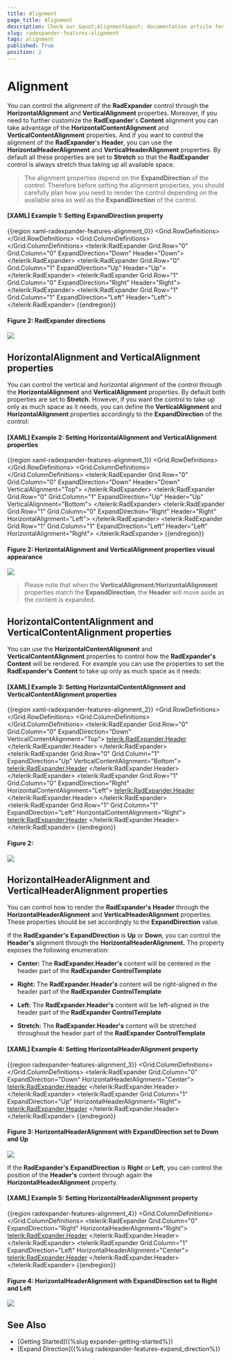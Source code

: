 ```yaml
---
title: Alignment
page_title: Alignment
description: Check our &quot;Alignment&quot; documentation article for the RadExpander WPF control.
slug: radexpander-features-alignment
tags: alignment
published: True
position: 2
---
```


# Alignment

You can control the alignment of the __RadExpander__ control through the __HorizontalAlignment__ and __VerticalAlignment__ properties. Moreover, if you need to further customize the __RadExpander__'s __Content__ alignment you can take advantage of the __HorizontalContentAlignment__ and __VerticalContentAlignment__ properties. And if you want to control the alignment of the __RadExpander__'s __Header__, you can use the __HorizontalHeaderAlignment__ and __VerticalHeaderAlignment__ properties. By default all these properties are set to __Stretch__ so that the __RadExpander__ control is always stretch thus taking up all available space.

>The alignment properties depend on the __ExpandDirection__ of the control. Therefore before setting the alignment properties, you should carefully plan how you need to render the control depending on the available area as well as the __ExpandDirection__ of the control. 

#### __[XAML] Example 1: Setting ExpandDirection property__
{{region xaml-radexpander-features-alignment_0}}
	<Grid x:Name="LayoutRoot" Width="555" Height="444" Background="White" ShowGridLines="True">
	    <Grid.RowDefinitions>
	        <RowDefinition Height="*" />
	        <RowDefinition Height="*" />
	    </Grid.RowDefinitions>
	    <Grid.ColumnDefinitions>
	        <ColumnDefinition Width="*" />
	        <ColumnDefinition Width="*" />
	    </Grid.ColumnDefinitions>
	    <telerik:RadExpander Grid.Row="0" Grid.Column="0" ExpandDirection="Down" Header="Down">
	        <Border BorderBrush="Yellow" BorderThickness="1">
	            <Ellipse Width="99" Height="99" Margin="5" Fill="Yellow" />
	        </Border>
	    </telerik:RadExpander>
	    <telerik:RadExpander Grid.Row="0" Grid.Column="1" ExpandDirection="Up" Header="Up">
	        <Border BorderBrush="Blue" BorderThickness="1">
	            <StackPanel Orientation="Vertical">
	                <Ellipse Width="99" Height="99" Margin="5" Fill="Blue" />
	            </StackPanel>
	        </Border>
	    </telerik:RadExpander>
	    <telerik:RadExpander Grid.Row="1" Grid.Column="0" ExpandDirection="Right" Header="Right">
	        <Border BorderBrush="Red" BorderThickness="1">
	            <Ellipse Width="99" Height="99" Margin="5" Fill="Red" />
	        </Border>
	    </telerik:RadExpander>
	    <telerik:RadExpander Grid.Row="1" Grid.Column="1" ExpandDirection="Left" Header="Left">
	        <Border BorderBrush="Green" BorderThickness="1">
	            <Ellipse Width="99" Height="99" Margin="5" Fill="Green" />
	        </Border>
	    </telerik:RadExpander>
	</Grid>
{{endregion}}

#### Figure 2: RadExpander directions
![](images/RadExpander_Features_Alignment_default.png)

## HorizontalAlignment and VerticalAlignment properties

You can control the vertical and horizontal alignment of the control through the __HorizontalAlignment__ and __VerticalAlignment__ properties. By default both properties are set to __Stretch.__ However, if you want the control to take up only as much space as it needs, you can define the __VerticalAlignment__ and __HorizontalAlignment__ properties accordingly to the __ExpandDirection__ of the control:

#### __[XAML] Example 2: Setting HorizontalAlignment and VerticalAlignment properties__
{{region xaml-radexpander-features-alignment_1}}
	<Grid x:Name="LayoutRoot" Width="555" Height="444" Background="White" ShowGridLines="True">
	    <Grid.RowDefinitions>
	        <RowDefinition Height="*" />
	        <RowDefinition Height="*" />
	    </Grid.RowDefinitions>
	    <Grid.ColumnDefinitions>
	        <ColumnDefinition Width="*" />
	        <ColumnDefinition Width="*" />
	    </Grid.ColumnDefinitions>
	    <telerik:RadExpander Grid.Row="0" Grid.Column="0" ExpandDirection="Down" Header="Down" VerticalAlignment="Top">
	        <Border BorderBrush="Yellow" BorderThickness="1">
	            <Ellipse Width="99" Height="99" Margin="5" Fill="Yellow" />
	        </Border>
	    </telerik:RadExpander>
	    <telerik:RadExpander Grid.Row="0" Grid.Column="1" ExpandDirection="Up" Header="Up" VerticalAlignment="Bottom">
	        <Border BorderBrush="Blue" BorderThickness="1">
	            <StackPanel Orientation="Vertical">
	                <Ellipse Width="99" Height="99" Margin="5" Fill="Blue" />
	            </StackPanel>
	        </Border>
	    </telerik:RadExpander>
	    <telerik:RadExpander Grid.Row="1" Grid.Column="0" ExpandDirection="Right" Header="Right" HorizontalAlignment="Left">
	        <Border BorderBrush="Red" BorderThickness="1">
	            <Ellipse Width="99" Height="99" Margin="5" Fill="Red" />
	        </Border>
	    </telerik:RadExpander>
	    <telerik:RadExpander Grid.Row="1" Grid.Column="1" ExpandDirection="Left" Header="Left" HorizontalAlignment="Right">
	        <Border BorderBrush="Green" BorderThickness="1">
	            <Ellipse Width="99" Height="99" Margin="5" Fill="Green" />
	        </Border>
	    </telerik:RadExpander>
	</Grid>
{{endregion}}

#### Figure 2: HorizontalAlignment and VerticalAlignment properties visual appearance
![](images/RadExpander_Features_Vertical_HorizontalAlignment_shrink.png)

>Please note that when the __VerticalAlignment__/__HorizontalAlignment__ properties match the __ExpandDirection__, the __Header__ will move aside as the content is expanded. 

## HorizontalContentAlignment and VerticalContentAlignment properties

You can use the __HorizontalContentAlignment__ and __VerticalContentAlignment__ properties to control how the __RadExpander's__ __Content__ will be rendered. For example you can use the properties to set the __RadExpander's__ __Content__ to take up only as much space as it needs:

#### __[XAML] Example 3: Setting HorizontalContentAlignment and VerticalContentAlignment properties__
{{region xaml-radexpander-features-alignment_2}}
	<Grid x:Name="LayoutRoot" Width="555" Height="444" Background="White" ShowGridLines="True">
	    <Grid.RowDefinitions>
	        <RowDefinition Height="*" />
	        <RowDefinition Height="*" />
	    </Grid.RowDefinitions>
	    <Grid.ColumnDefinitions>
	        <ColumnDefinition Width="*" />
	        <ColumnDefinition Width="*" />
	    </Grid.ColumnDefinitions>
	    <telerik:RadExpander Grid.Row="0" Grid.Column="0" ExpandDirection="Down" VerticalContentAlignment="Top">
	        <telerik:RadExpander.Header>
	            <Border Background="LightYellow">
	                <TextBlock Text="Down" FontWeight="Bold" />
	            </Border>
	        </telerik:RadExpander.Header>
	        <Border BorderBrush="Yellow" BorderThickness="1">
	            <Ellipse Width="99" Height="99" Margin="5" Fill="Yellow" />
	        </Border>
	    </telerik:RadExpander>
	    <telerik:RadExpander Grid.Row="0" Grid.Column="1" ExpandDirection="Up" VerticalContentAlignment="Bottom">
	        <telerik:RadExpander.Header>
	            <Border Background="LightBlue">
	                <TextBlock Text="Up" FontWeight="Bold" />
	            </Border>
	        </telerik:RadExpander.Header>
	        <Border BorderBrush="Blue" BorderThickness="1">
	            <StackPanel Orientation="Vertical">
	                <Ellipse Width="99" Height="99" Margin="5" Fill="Blue" />
	            </StackPanel>
	        </Border>
	    </telerik:RadExpander>
	    <telerik:RadExpander Grid.Row="1" Grid.Column="0" ExpandDirection="Right" HorizontalContentAlignment="Left">
	        <telerik:RadExpander.Header>
	            <Border Background="LightPink">
	                <TextBlock Text="Right" FontWeight="Bold" />
	            </Border>
	        </telerik:RadExpander.Header>
	        <Border BorderBrush="Red" BorderThickness="1">
	            <Ellipse Width="99" Height="99" Margin="5" Fill="Red" />
	        </Border>
	    </telerik:RadExpander>
	    <telerik:RadExpander Grid.Row="1" Grid.Column="1" ExpandDirection="Left" HorizontalContentAlignment="Right">
	        <telerik:RadExpander.Header>
	            <Border Background="LightGreen">
	                <TextBlock Text="Left" FontWeight="Bold" />
	            </Border>
	        </telerik:RadExpander.Header>
	        <Border BorderBrush="Green" BorderThickness="1">
	            <Ellipse Width="99" Height="99" Margin="5" Fill="Green" />
	        </Border>
	    </telerik:RadExpander>
	</Grid>
{{endregion}}

#### Figure 2: 
![](images/RadExpander_Features_Alignment_shrink.png)

## HorizontalHeaderAlignment and VerticalHeaderAlignment properties

You can control how to render the __RadExpander's__ __Header__ through the __HorizontalHeaderAlignment__ and __VerticalHeaderAlignment__ properties. These properties should be set accordingly to the __ExpandDirection__ value. 

If the __RadExpander's__ __ExpandDirection__ is __Up__ or __Down__, you can control the __Header's__ alignment through the __HorizontalHeaderAlignment.__ The property exposes the following enumeration: 

* __Center:__ The __RadExpander.Header's__ content will be centered in the header part of the __RadExpander ControlTemplate__

* __Right:__ The __RadExpander.Header's__ content will be right-aligned in the header part of the __RadExpander ControlTemplate__

* __Left:__ The __RadExpander.Header's__ content will be left-aligned in the header part of the __RadExpander ControlTemplate__

* __Stretch:__ The __RadExpander.Header's__ content will be stretched throughout the header part of the __RadExpander ControlTemplate__

#### __[XAML] Example 4: Setting HorizontalHeaderAlignment property__
{{region radexpander-features-alignment_3}}
	<Grid x:Name="LayoutRoot" Width="555" Height="444" Background="White" ShowGridLines="True">
	    <Grid.ColumnDefinitions>
	        <ColumnDefinition Width="*" />
	        <ColumnDefinition Width="*" />
	    </Grid.ColumnDefinitions>
	    <telerik:RadExpander Grid.Column="0" ExpandDirection="Down" HorizontalHeaderAlignment="Center">
	        <telerik:RadExpander.Header>
	            <Border Background="LightYellow">
	                <TextBlock Text="Down" FontWeight="Bold" />
	            </Border>
	        </telerik:RadExpander.Header>
	        <Border BorderBrush="Yellow" BorderThickness="1">
	            <Ellipse Width="99" Height="99" Margin="5" Fill="Yellow" />
	        </Border>
	    </telerik:RadExpander>
	    <telerik:RadExpander Grid.Column="1" ExpandDirection="Up" HorizontalHeaderAlignment="Right">
	        <telerik:RadExpander.Header>
	            <Border Background="LightBlue">
	                <TextBlock Text="Up" FontWeight="Bold" />
	            </Border>
	        </telerik:RadExpander.Header>
	        <Border BorderBrush="Blue" BorderThickness="1">
	            <StackPanel Orientation="Vertical">
	                <Ellipse Width="99" Height="99" Margin="5" Fill="Blue" />
	            </StackPanel>
	        </Border>
	    </telerik:RadExpander>
	</Grid>
{{endregion}}

#### Figure 3: HorizontalHeaderAlignment with ExpandDirection set to Down and Up
![](images/RadExpander_Features_Alignment_HorizontalHeaderAlignment.png)

If the __RadExpander's__ __ExpandDirection__ is __Right__ or __Left__, you can control the position of the __Header's__ content through again the __HorizontalHeaderAlignment__ property.

#### __[XAML] Example 5: Setting HorizontalHeaderAlignment property__
{{region radexpander-features-alignment_4}}
	<Grid x:Name="LayoutRoot" Width="555" Height="444" Background="White" ShowGridLines="True">
	    <Grid.ColumnDefinitions>
	        <ColumnDefinition Width="*" />
	        <ColumnDefinition Width="*" />
	    </Grid.ColumnDefinitions>
	    <telerik:RadExpander Grid.Column="0" ExpandDirection="Right" HorizontalHeaderAlignment="Right">
	        <telerik:RadExpander.Header>
	            <Border Background="LightPink">
	                <TextBlock Text="Right" FontWeight="Bold" />
	            </Border>
	        </telerik:RadExpander.Header>
	        <Border BorderBrush="Red" BorderThickness="1">
	            <Ellipse Width="99" Height="99" Margin="5" Fill="Red" />
	        </Border>
	    </telerik:RadExpander>
	    <telerik:RadExpander Grid.Column="1" ExpandDirection="Left" HorizontalHeaderAlignment="Center">
	        <telerik:RadExpander.Header>
	            <Border Background="LightGreen">
	                <TextBlock Text="Left" FontWeight="Bold" />
	            </Border>
	        </telerik:RadExpander.Header>
	        <Border BorderBrush="Green" BorderThickness="1">
	            <Ellipse Width="99" Height="99" Margin="5" Fill="Green" />
	        </Border>
	    </telerik:RadExpander>
	</Grid>
{{endregion}}

#### Figure 4: HorizontalHeaderAlignment with ExpandDirection set to Right and Left
![](images/RadExpander_Features_Alignment_VerticalHeader.png)

## See Also  
* [Getting Started]({%slug expander-getting-started%})
* [Expand Direction]({%slug radexpander-features-expand_direction%})
